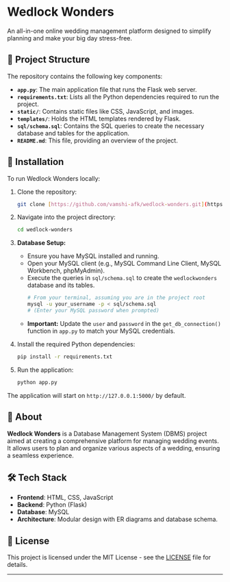 # Wedlock Wonders

An all-in-one online wedding management platform designed to simplify planning and make your big day stress-free.

## 📂 Project Structure

The repository contains the following key components:

* **`app.py`**: The main application file that runs the Flask web server.
* **`requirements.txt`**: Lists all the Python dependencies required to run the project.
* **`static/`**: Contains static files like CSS, JavaScript, and images.
* **`templates/`**: Holds the HTML templates rendered by Flask.
* **`sql/schema.sql`**: Contains the SQL queries to create the necessary database and tables for the application.
* **`README.md`**: This file, providing an overview of the project.

## 🚀 Installation

To run Wedlock Wonders locally:

1.  Clone the repository:

    ```bash
    git clone [https://github.com/vamshi-afk/wedlock-wonders.git](https://github.com/vamshi-afk/wedlock-wonders.git)
    ```

2.  Navigate into the project directory:

    ```bash
    cd wedlock-wonders
    ```

3.  **Database Setup:**
    * Ensure you have MySQL installed and running.
    * Open your MySQL client (e.g., MySQL Command Line Client, MySQL Workbench, phpMyAdmin).
    * Execute the queries in `sql/schema.sql` to create the `wedlockwonders` database and its tables.
        ```bash
        # From your terminal, assuming you are in the project root
        mysql -u your_username -p < sql/schema.sql
        # (Enter your MySQL password when prompted)
        ```
    * **Important:** Update the `user` and `password` in the `get_db_connection()` function in `app.py` to match your MySQL credentials.

4.  Install the required Python dependencies:

    ```bash
    pip install -r requirements.txt
    ```

5.  Run the application:

    ```bash
    python app.py
    ```

The application will start on `http://127.0.0.1:5000/` by default.

## 📝 About

**Wedlock Wonders** is a Database Management System (DBMS) project aimed at creating a comprehensive platform for managing wedding events. It allows users to plan and organize various aspects of a wedding, ensuring a seamless experience.

## 🛠️ Tech Stack

* **Frontend**: HTML, CSS, JavaScript
* **Backend**: Python (Flask)
* **Database**: MySQL
* **Architecture**: Modular design with ER diagrams and database schema.

## 📄 License

This project is licensed under the MIT License - see the [LICENSE](LICENSE) file for details.

---
